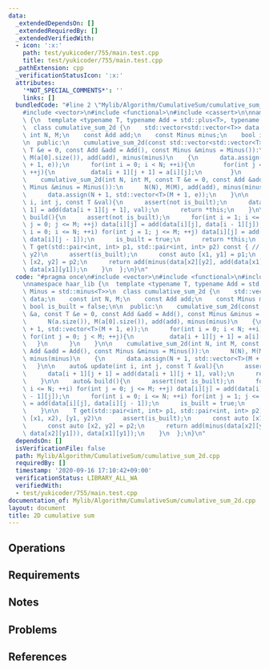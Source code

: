```yaml
---
data:
  _extendedDependsOn: []
  _extendedRequiredBy: []
  _extendedVerifiedWith:
  - icon: ':x:'
    path: test/yukicoder/755/main.test.cpp
    title: test/yukicoder/755/main.test.cpp
  _pathExtension: cpp
  _verificationStatusIcon: ':x:'
  attributes:
    '*NOT_SPECIAL_COMMENTS*': ''
    links: []
  bundledCode: "#line 2 \"Mylib/Algorithm/CumulativeSum/cumulative_sum_2d.cpp\"\n\
    #include <vector>\n#include <functional>\n#include <cassert>\n\nnamespace haar_lib\
    \ {\n  template <typename T, typename Add = std::plus<T>, typename Minus = std::minus<T>>\n\
    \  class cumulative_sum_2d {\n    std::vector<std::vector<T>> data;\n    const\
    \ int N, M;\n    const Add add;\n    const Minus minus;\n    bool is_built = false;\n\
    \n  public:\n    cumulative_sum_2d(const std::vector<std::vector<T>> &a, const\
    \ T &e = 0, const Add &add = Add(), const Minus &minus = Minus()):\n      N(a.size()),\
    \ M(a[0].size()), add(add), minus(minus)\n    {\n      data.assign(N + 1, std::vector<T>(M\
    \ + 1, e));\n      for(int i = 0; i < N; ++i){\n        for(int j = 0; j < M;\
    \ ++j){\n          data[i + 1][j + 1] = a[i][j];\n        }\n      }\n    }\n\n\
    \    cumulative_sum_2d(int N, int M, const T &e = 0, const Add &add = Add(), const\
    \ Minus &minus = Minus()):\n      N(N), M(M), add(add), minus(minus)\n    {\n\
    \      data.assign(N + 1, std::vector<T>(M + 1, e));\n    }\n\n    auto& update(int\
    \ i, int j, const T &val){\n      assert(not is_built);\n      data[i + 1][j +\
    \ 1] = add(data[i + 1][j + 1], val);\n      return *this;\n    }\n\n    auto&\
    \ build(){\n      assert(not is_built);\n      for(int i = 1; i <= N; ++i) for(int\
    \ j = 0; j <= M; ++j) data[i][j] = add(data[i][j], data[i - 1][j]);\n      for(int\
    \ i = 0; i <= N; ++i) for(int j = 1; j <= M; ++j) data[i][j] = add(data[i][j],\
    \ data[i][j - 1]);\n      is_built = true;\n      return *this;\n    }\n\n   \
    \ T get(std::pair<int, int> p1, std::pair<int, int> p2) const { // [x1, x2), [y1,\
    \ y2)\n      assert(is_built);\n      const auto [x1, y1] = p1;\n      const auto\
    \ [x2, y2] = p2;\n      return add(minus(data[x2][y2], add(data[x1][y2], data[x2][y1])),\
    \ data[x1][y1]);\n    }\n  };\n}\n"
  code: "#pragma once\n#include <vector>\n#include <functional>\n#include <cassert>\n\
    \nnamespace haar_lib {\n  template <typename T, typename Add = std::plus<T>, typename\
    \ Minus = std::minus<T>>\n  class cumulative_sum_2d {\n    std::vector<std::vector<T>>\
    \ data;\n    const int N, M;\n    const Add add;\n    const Minus minus;\n   \
    \ bool is_built = false;\n\n  public:\n    cumulative_sum_2d(const std::vector<std::vector<T>>\
    \ &a, const T &e = 0, const Add &add = Add(), const Minus &minus = Minus()):\n\
    \      N(a.size()), M(a[0].size()), add(add), minus(minus)\n    {\n      data.assign(N\
    \ + 1, std::vector<T>(M + 1, e));\n      for(int i = 0; i < N; ++i){\n       \
    \ for(int j = 0; j < M; ++j){\n          data[i + 1][j + 1] = a[i][j];\n     \
    \   }\n      }\n    }\n\n    cumulative_sum_2d(int N, int M, const T &e = 0, const\
    \ Add &add = Add(), const Minus &minus = Minus()):\n      N(N), M(M), add(add),\
    \ minus(minus)\n    {\n      data.assign(N + 1, std::vector<T>(M + 1, e));\n \
    \   }\n\n    auto& update(int i, int j, const T &val){\n      assert(not is_built);\n\
    \      data[i + 1][j + 1] = add(data[i + 1][j + 1], val);\n      return *this;\n\
    \    }\n\n    auto& build(){\n      assert(not is_built);\n      for(int i = 1;\
    \ i <= N; ++i) for(int j = 0; j <= M; ++j) data[i][j] = add(data[i][j], data[i\
    \ - 1][j]);\n      for(int i = 0; i <= N; ++i) for(int j = 1; j <= M; ++j) data[i][j]\
    \ = add(data[i][j], data[i][j - 1]);\n      is_built = true;\n      return *this;\n\
    \    }\n\n    T get(std::pair<int, int> p1, std::pair<int, int> p2) const { //\
    \ [x1, x2), [y1, y2)\n      assert(is_built);\n      const auto [x1, y1] = p1;\n\
    \      const auto [x2, y2] = p2;\n      return add(minus(data[x2][y2], add(data[x1][y2],\
    \ data[x2][y1])), data[x1][y1]);\n    }\n  };\n}\n"
  dependsOn: []
  isVerificationFile: false
  path: Mylib/Algorithm/CumulativeSum/cumulative_sum_2d.cpp
  requiredBy: []
  timestamp: '2020-09-16 17:10:42+09:00'
  verificationStatus: LIBRARY_ALL_WA
  verifiedWith:
  - test/yukicoder/755/main.test.cpp
documentation_of: Mylib/Algorithm/CumulativeSum/cumulative_sum_2d.cpp
layout: document
title: 2D cumulative sum
---
```


## Operations

## Requirements

## Notes

## Problems

## References
